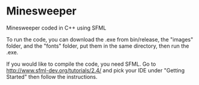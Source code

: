 # Minesweeper

Minesweeper coded in C++ using SFML

To run the code, you can download the .exe from bin/release, the "images" folder, and the "fonts" folder, put them in the same directory, then run the .exe.

If you would like to compile the code, you need SFML. Go to http://www.sfml-dev.org/tutorials/2.4/ and pick your IDE under "Getting Started" then follow the instructions.
